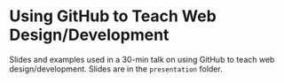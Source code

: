 # Using GitHub to Teach Web Design/Development

Slides and examples used in a 30-min talk on using GitHub to teach web design/development. Slides are in the `presentation` folder.
